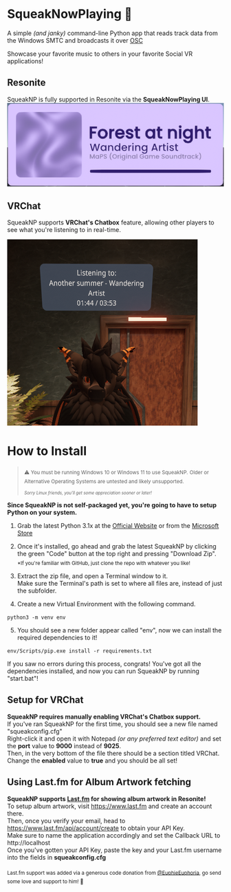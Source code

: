 # SqueakNowPlaying 🦇
A simple _(and janky)_ command-line Python app that reads track data from the Windows SMTC and broadcasts it over [OSC](https://en.wikipedia.org/wiki/Open_Sound_Control)

Showcase your favorite music to others in your favorite Social VR applications!

## Resonite
SqueakNP is fully supported in Resonite via the **SqueakNowPlaying UI**.</br>
![A UI in Resonite showing a currently playing song](repo/resonite.png)

## VRChat
SqueakNP supports **VRChat's Chatbox** feature, allowing other players to see what you're listening to in real-time.

![A chatbox popup over a users head showing what they are listening to](repo/vrchat.png)

# How to Install
> <sub>⚠️ You must be running Windows 10 or Windows 11 to use SqueakNP.</sub>
<sub>Older or Alternative Operating Systems are untested and likely unsupported.</sub>
<sub><sub></br>*Sorry Linux friends, you'll get some appreciation sooner or later!*</sub></sub>

**Since SqueakNP is not self-packaged yet, you're going to have to setup Python on your system.**</br>
1. Grab the latest Python 3.1x at the [Official Website](https://www.python.org/downloads/) or from the [Microsoft Store](https://apps.microsoft.com/detail/9PNRBTZXMB4Z?hl=en-us&gl=US&ocid=pdpshare)</br>
2. Once it's installed, go ahead and grab the latest SqueakNP by clicking the green "Code" button at the top right and pressing "Download Zip".</br>
<sub>*If you're familiar with GitHub, just clone the repo with whatever you like!</br>
3. Extract the zip file, and open a Terminal window to it.</br>
Make sure the Terminal's path is set to where all files are, instead of just the subfolder.</br>

4. Create a new Virtual Environment with the following command.
```
python3 -m venv env
```
5. You should see a new folder appear called "env", now we can install the required dependencies to it!
```
env/Scripts/pip.exe install -r requirements.txt
```
If you saw no errors during this process, congrats! You've got all the dependencies installed, and now you can run SqueakNP by running "start.bat"!</br>

## Setup for VRChat
**SqueakNP requires manually enabling VRChat's Chatbox support.**</br>
If you've ran SqueakNP for the first time, you should see a new file named "squeakconfig.cfg"</br>
Right-click it and open it with Notepad _(or any preferred text editor)_ and set the **port** value to **9000** instead of **9025**.</br>
Then, in the very bottom of the file there should be a section titled VRChat. Change the **enabled** value to **true** and you should be all set!

## Using Last.fm for Album Artwork fetching
**SqueakNP supports [Last.fm](https://www.last.fm/) for showing album artwork in Resonite!**</br>
To setup album artwork, visit https://www.last.fm and create an account there.</br>
Then, once you verify your email, head to https://www.last.fm/api/account/create to obtain your API Key.</br>
Make sure to name the application accordingly and set the Callback URL to http://localhost</br>
Once you've gotten your API Key, paste the key and your Last.fm username into the fields in **squeakconfig.cfg**

<sub>Last.fm support was added via a generous code donation from [@EuphieEuphoria](https://github.com/EuphieEuphoria), go send some love and support to him! 🧡</sub>